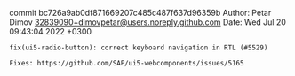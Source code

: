 commit bc726a9ab0df871669207c485c487f637d96359b
Author: Petar Dimov <32839090+dimovpetar@users.noreply.github.com>
Date:   Wed Jul 20 09:43:04 2022 +0300

    fix(ui5-radio-button): correct keyboard navigation in RTL (#5529)
    
    Fixes: https://github.com/SAP/ui5-webcomponents/issues/5165
